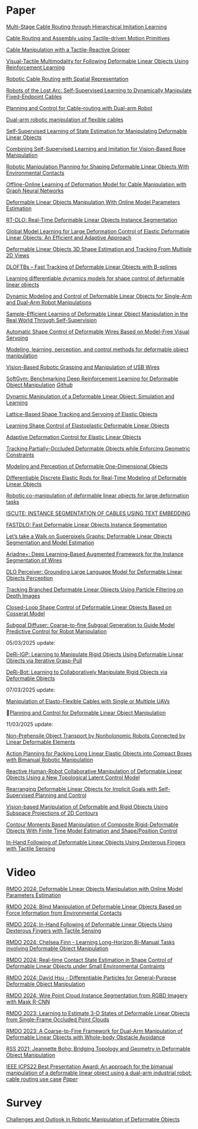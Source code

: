 # Paper

[Multi-Stage Cable Routing through Hierarchical Imitation Learning](https://arxiv.org/pdf/2307.08927)

[Cable Routing and Assembly using Tactile-driven Motion Primitives](https://arxiv.org/pdf/2303.11765)

[Cable Manipulation with a Tactile-Reactive Gripper](https://arxiv.org/pdf/1910.02860)

[Visual-Tactile Multimodality for Following Deformable Linear Objects Using Reinforcement Learning](https://arxiv.org/pdf/2204.00117)

[Robotic Cable Routing with Spatial Representation](https://ieeexplore.ieee.org/stamp/stamp.jsp?tp=&arnumber=9732654)

[Robots of the Lost Arc: Self-Supervised Learning to Dynamically Manipulate Fixed-Endpoint Cables](https://arxiv.org/pdf/2011.04840)

[Planning and Control for Cable-routing with Dual-arm Robot](https://ieeexplore.ieee.org/stamp/stamp.jsp?tp=&arnumber=9811765)

[Dual-arm robotic manipulation of flexible cables](https://ieeexplore.ieee.org/stamp/stamp.jsp?tp=&arnumber=8593780)

[Self-Supervised Learning of State Estimation for Manipulating Deformable Linear Objects](https://arxiv.org/pdf/1911.06283)

[Combining Self-Supervised Learning and Imitation for Vision-Based Rope Manipulation](https://arxiv.org/pdf/1703.02018)

[Robotic Manipulation Planning for Shaping Deformable Linear Objects With Environmental Contacts](https://ieeexplore.ieee.org/stamp/stamp.jsp?arnumber=8851170)

[Offline-Online Learning of Deformation Model for Cable Manipulation with Graph Neural Networks](https://arxiv.org/pdf/2203.15004)

[Deformable Linear Objects Manipulation With Online Model Parameters Estimation](https://ieeexplore.ieee.org/stamp/stamp.jsp?tp=&arnumber=10412116)

[RT-DLO: Real-Time Deformable Linear Objects Instance Segmentation](https://ieeexplore.ieee.org/stamp/stamp.jsp?tp=&arnumber=10045806)

[Global Model Learning for Large Deformation Control of Elastic Deformable Linear Objects: An Efficient and Adaptive Approach](https://ieeexplore.ieee.org/stamp/stamp.jsp?tp=&arnumber=9888782)

[Deformable Linear Objects 3D Shape Estimation and Tracking From Multiple 2D Views](https://ieeexplore.ieee.org/stamp/stamp.jsp?tp=&arnumber=10120758)

[DLOFTBs – Fast Tracking of Deformable Linear Objects with B-splines](https://arxiv.org/pdf/2302.13694)

[Learning differentiable dynamics models for shape control of deformable linear objects](https://pdf.sciencedirectassets.com/271599/1-s2.0-S0921889022X00109/1-s2.0-S0921889022001518/main.pdf?X-Amz-Security-Token=IQoJb3JpZ2luX2VjEML%2F%2F%2F%2F%2F%2F%2F%2F%2F%2FwEaCXVzLWVhc3QtMSJHMEUCIQC04bCV2D7%2BcdNz9I%2Be630%2BVnLiOI0XSq2%2BNJqi2IiTQwIgU9uzII9JHu%2FA6SepmoFfd651gaK0VkFdW%2FfmfANYEysqswUIOxAFGgwwNTkwMDM1NDY4NjUiDGhXLmd3JlTG%2FJZ1WiqQBUHLLkM9EXBMlySTPIGVmhnq1fJBxW1rzAkMjPZKL4k47QgY568EBcZ%2B6cLqDhWwgoR6%2Bk5%2BRtQPgFkTcern0%2Brttk068oJAuAMa2g3swDINGjxoEHl8SVbbO5%2FF0n6cH6apn%2BLXvc1Uxp3MSjLotONUVlL1r54KAozmwz5003wHfIuS%2BZ%2BWEAhVGdpsCKjJMNoWnkg23H%2By2Cdc%2FzcCq7cu63T2eZfr8DMW%2FPw8vZ%2FfPi64Ev01Of4kYhUzkhc8Vn7L8pffu1di%2BFiuXSZUoBvodHH4egKMCmrut40339gZ9VTK4ajxOpj7PwUbk%2B91vBymZSSWFpCss1IgstBbxpJJvQ89HVQ%2B7ncRqlB%2FcIOIJk%2BpscOTIQz3pz3KTTHnZ26WXwhm8rPo1WYsF0mLvQC%2FWL6vaGr4JFg5WdbEZ0QTjwtBQWEWEaK%2BLbB%2Fqy7TyW29ABw7289mmbnyrh1ITT6V5Qt8BJ1BcEwJXDj6ZkHZRauII2CHoJOkRQSVYvZn6w7HJwUoRs8KlPPcFW%2FnzoLUQqbOeaaBXVbMAH8o5aHapzKQRs9G5nLaG8RZNRuxmqCm0lOc7YkciT1bvILiUDTd83Yugt4zV5fLdEtS%2FsAP7D6Ef9pemuhZf7jES7vgvo5gGeUNf%2F8MVgVq5A25jKthPph063WOZtyX%2BC13ujzyO4UXHtAhOT8TV%2FcsNZTYxw%2B6fBa7R%2F0DIyiXFpg0bBY5YBngiiOOuxHx0UN05WnTPIiWKwz4jwfyvIunB6zfCmqxqVhIqmlyQaNwNIn33mju6VGl9y6UBJLloZr8H7OK2NBy0cm6rdGUhBMsAwdgy4qngclIwoDNdCl0N7aYq99SpKSmtPtzA4dymiMhZWmnMNPX%2B7gGOrEBX1TqS0ejB0qKv3psksuYBURLpl4qPnDkwVB7HgZZn3t8z7DywlNYktfuG07XqkBmCBZis0hpraPPM7wih%2FwHGNzhvwXxrhZpPz631bbs1%2F8jJewcwtAJgm8CqSmFioRgYHPVPcQiulAHm0Fty%2BmmCQObqysxfOJBw2dQ4DuwEuKyfburdpXtjqJVTXTgg1vSDAoLYzRZBs26XZDTNY9XqkY%2BzTBXXwv6l7f2u6uh8eUN&X-Amz-Algorithm=AWS4-HMAC-SHA256&X-Amz-Date=20241028T021415Z&X-Amz-SignedHeaders=host&X-Amz-Expires=300&X-Amz-Credential=ASIAQ3PHCVTYWGTTGBF4%2F20241028%2Fus-east-1%2Fs3%2Faws4_request&X-Amz-Signature=78e96c1db2330a4f8f8466e43dda66827c965e49f6b00bf79374d70323c25595&hash=159d4d5962f208dbe7417f91fd43db14b8f68f1899e9155a724548ed5cd5d1f7&host=68042c943591013ac2b2430a89b270f6af2c76d8dfd086a07176afe7c76c2c61&pii=S0921889022001518&tid=spdf-c5b4b376-b967-43fa-a3b6-e99d38f81b76&sid=d586ff3b16fed34a5938fcd4bcd4a24fe5dbgxrqb&type=client&tsoh=d3d3LnNjaWVuY2VkaXJlY3QuY29t&ua=0e0558075d5257595455&rr=8d976947299fdd4d&cc=hk&kca=eyJrZXkiOiIrci9CV0VPeW9jQlJidUNjdTQ2WEdlbUplelZJcTcwMUM3S0N0WDhqeVY5VkhhSkJEcUhLcTdtRjFsb2d3R1laRnRFMm9McW1KTGhjVjExVXZLT2kyNExHRTE3d1M4eDZwQVpFelgyUVNJSEdNSE5sMTJ3V3NxcHZvWVJpcjdPQy9LalpuZDIrY1gveERDK1d4ODh0eTZpV2grK1Iwbk1ZdHNreTZ3c2pCaWo3VGdvNyIsIml2IjoiNmEzMDk0ZDUwOTRlNGNkNjA3ODRlMTIxMjhhZWU2ZmEifQ==_1730081666404)

[Dynamic Modeling and Control of Deformable Linear Objects for Single-Arm and Dual-Arm Robot Manipulations](https://ieeexplore.ieee.org/stamp/stamp.jsp?tp=&arnumber=9714152)

[Sample-Efficient Learning of Deformable Linear Object Manipulation in the Real World Through Self-Supervision](https://ieeexplore.ieee.org/stamp/stamp.jsp?tp=&arnumber=9626655)

[Automatic Shape Control of Deformable Wires Based on Model-Free Visual Servoing](https://ieeexplore.ieee.org/stamp/stamp.jsp?tp=&arnumber=9133322)

[Modeling, learning, perception, and control methods for deformable object manipulation](https://www.science.org/doi/epdf/10.1126/scirobotics.abd8803)

[Vision-Based Robotic Grasping and Manipulation of USB Wires](https://ieeexplore.ieee.org/stampPDF/getPDF.jsptp=&arnumber=8460694)

[SoftGym: Benchmarking Deep Reinforcement Learning for Deformable Object Manipulation](https://arxiv.org/pdf/2011.07215)     [*Github*](https://github.com/Xingyu-Lin/softgym)

[Dynamic Manipulation of a Deformable Linear Object: Simulation and Learning](https://arxiv.org/pdf/2310.00911)

[Lattice-Based Shape Tracking and Servoing of Elastic Objects](https://ieeexplore.ieee.org/stamp/stamp.jsp?tp=&arnumber=10314001)

[Learning Shape Control of Elastoplastic Deformable Linear Objects](https://ieeexplore.ieee.org/stamp/stamp.jsp?tp=&arnumber=9561984)

[Adaptive Deformation Control for Elastic Linear Objects](https://www.frontiersin.org/journals/robotics-and-ai/articles/10.3389/frobt.2022.868459/full)

[Tracking Partially-Occluded Deformable Objects while Enforcing Geometric Constraints](https://arxiv.org/pdf/2011.00627)

[Modeling and Perception of Deformable One-Dimensional Objects](https://rll.berkeley.edu/surgical/icra11/icra_doo.pdf)

[Differentiable Discrete Elastic Rods for Real-Time Modeling of Deformable Linear Objects](https://arxiv.org/pdf/2406.05931)

[Robotic co-manipulation of deformable linear objects for large deformation
tasks](https://pdf.sciencedirectassets.com/271599/1-s2.0-S0921889024X00032/1-s2.0-S0921889024000356/main.pdf?X-Amz-Security-Token=IQoJb3JpZ2luX2VjEJn%2F%2F%2F%2F%2F%2F%2F%2F%2F%2FwEaCXVzLWVhc3QtMSJHMEUCIFKc5dVm8ixbI5Zc%2BMdbMt8uSHUFDCs%2FrMsVpU0NW9g0AiEAlV3w%2FT9o0oB9Eyu4WS5OQGPkhJPMYRpErQ9%2FMuRePVsqswUIIhAFGgwwNTkwMDM1NDY4NjUiDKIyEvBZn%2F5VaatTZiqQBQ7cympHX06D2N8WMgjhYzZO5pAUOhsupO%2B7pMygyQqq6OrSs6BMyxNQKUgrsXcVeIHCbnWctEyd9HwZ%2BKIKR3LfSW8Wp%2BkuDC9Cb8DuQKQs0WXut8OfNNlisOYRdHQhtJrJDJdTek8GzT26WuI0drxAxYPvdZG7z9tfnd7rBKjvhzHzrF96B5yKAa7%2B%2BLfq2bxT2T01KwO%2FiPlTbMuuutsXA%2FlwFVUqccvdFMTxXMGIl2p6Cjco7jn83K7fXcWxZDQp1cNuV5NX3jASKG%2BvghfAHrZbIMPF8ffY4UNy%2Bg2TPqmqN1FWhgGRGPN7MZZRdXwGE0y9EJ6AALt7%2BtY6oH%2BJpMmjV83iZcE%2Fi%2BibhNc0z9a1ZliicyTt7WYKRagB0WCpDifI1SuB6F41ciDbnPi6oPkFxbN1du9LmoopGEra6PEiBIPdoLY3WHf4hk9yv4DHTrckMIIWRJ9mYMLSl9jfPZyqvPGkR%2B1YXCrFlNxOoeOu5NQTCcDkHOefdqcYE4sLlTyoT89WHQw0vqiTBF9nnv8OmMuH%2BRjP5ss8lR0TJ6HnDJjibIs%2Fz8da00SH3aH9qSZgX7CAYc6n1xV0d%2F0Bov48XmOmXFYAT3ypWfyqZrsq9ImZOHyJ1OBalyIeqYGPW4s4j%2BZUbryV2QTaUUBOzScyIdeB78v1hoKfioAcZbA6LjLV26JjzPVrJ1ARBcgSe38uddNG3XGAGCwvrVWXaOV8D2yDSBZeZH3Ty6AzWfPrWHgw4V4WwjuDfrRq35EUxCAYGKtk4L5DC1XOIl7rNw2hNe8j0Wlpy1AUBr2C%2BFVZ7mWzBF0t8N4ZxOSCILA2miIzHWfW5kw4Snqx%2BE%2BypQPWXtlrrf8DjIDkaYESMIX5qrkGOrEB9MyTjOo49aR0Cd12b7eJehbmHQEQAqWTC7azbrVDjtx3BiB47G%2BVFA%2BNdmo6pshpzZB%2BR%2Bl3iPFlwWmUH8QSDKHIUh0bYZfgm82kFkf2QUSP07DEmtwuEnHovgctO%2FMORH9IaIFD2incsYv0n4kuFrIyPBXMYU9XUh6w8Y7YGS3GDAQpyQF6EJ1JMIWJs2TsUha0XcuSFAEtnePURmsJ7cVciO9u1mvmMqqJvWjop98T&X-Amz-Algorithm=AWS4-HMAC-SHA256&X-Amz-Date=20241106T010958Z&X-Amz-SignedHeaders=host&X-Amz-Expires=300&X-Amz-Credential=ASIAQ3PHCVTYTFI7GVDU%2F20241106%2Fus-east-1%2Fs3%2Faws4_request&X-Amz-Signature=ae9595479059f10b171ddcdebf66a155319339207bd9e6c1558fcf26651b365e&hash=09746d6cb8b6f780af4b11cdfae7ef76cfdbfccdb3ee19fddabd1a30e07151f9&host=68042c943591013ac2b2430a89b270f6af2c76d8dfd086a07176afe7c76c2c61&pii=S0921889024000356&tid=spdf-0755c5c4-5ded-4ec8-bc33-84d8d2382b86&sid=6222942d2b2a1147673ba5366d0137c78a2cgxrqa&type=client&tsoh=d3d3LnNjaWVuY2VkaXJlY3QuY29t&ua=0e055807015452535852&rr=8de133805dfb1079&cc=hk&kca=eyJrZXkiOiJZdlA4VWNzV2VVMEFqa3FSV2J0N2RlRWdnQXZSSXcvM0w2bFlNdUtjUENReTZnRHJlZ1A0bkxxZ1E2RXo0MzRYSDgzdGVUVTZhYmlTdlpMcmphRkRpR0hZbko2b2F6bVVjNlRCMjlyVk9yZmlzRVREbHVuZjRpU3dKUkVZSXpvOVFsUFB2YmpzSEEvTVgyajd4Z1Z0SmwzcmtVV084VjN5LzgrWmpkNUVPNGZGQkRiVyIsIml2IjoiMzRjOWM2NjhjMDhjMGJiMWZmMjQ1MmQyOTk2ZmQ5YTQifQ==_1730855403106)

[ISCUTE: INSTANCE SEGMENTATION OF CABLES USING TEXT EMBEDDING](https://arxiv.org/pdf/2402.11996)

[FASTDLO: Fast Deformable Linear Objects Instance Segmentation](https://ieeexplore.ieee.org/stamp/stamp.jsp?tp=&arnumber=9830852)

[Let’s take a Walk on Superpixels Graphs: Deformable Linear Objects Segmentation and Model Estimation](https://arxiv.org/pdf/1810.04461)

[Ariadne+: Deep Learning–Based Augmented Framework for the Instance Segmentation of Wires](https://ieeexplore.ieee.org/stamp/stamp.jsp?tp=&arnumber=9721686)

[DLO Perceiver: Grounding Large Language Model for Deformable Linear Objects Perception](https://ieeexplore.ieee.org/stamp/stamp.jsp?tp=&arnumber=10742556)

[Tracking Branched Deformable Linear Objects Using Particle Filtering on Depth Images](https://ieeexplore.ieee.org/stamp/stamp.jsp?tp=&arnumber=10711651)

[Closed-Loop Shape Control of Deformable Linear Objects Based on Cosserat Model](https://ieeexplore.ieee.org/stamp/stamp.jsp?tp=&arnumber=10654562)

[Subgoal Diffuser: Coarse-to-fine Subgoal Generation to Guide Model Predictive Control for Robot Manipulation](https://ieeexplore.ieee.org/stamp/stamp.jsp?tp=&arnumber=10610189)

05/03/2025 update:

[DeRi-IGP: Learning to Manipulate Rigid Objects Using Deformable Linear Objects via Iterative Grasp-Pull](https://ieeexplore.ieee.org/stamp/stamp.jsp?tp=&arnumber=10878300)

[DeRi-Bot: Learning to Collaboratively Manipulate Rigid Objects via Deformable Objects](https://ieeexplore.ieee.org/stamp/stamp.jsp?tp=&arnumber=10225274)

07/03/2025 update:

[Manipulation of Elasto-Flexible Cables with Single or Multiple UAVs](https://arxiv.org/pdf/2503.04304)

:star_struck:[Planning and Control for Deformable Linear Object Manipulation](https://arxiv.org/pdf/2503.04007)

11/03/2025 update:

[Non-Prehensile Object Transport by Nonholonomic Robots Connected by Linear Deformable Elements](https://49b3f50f-ac09-4f49-81ce-31a97c0fee51.usrfiles.com/ugd/49b3f5_8c29400046de47ea8a127f3204be71f5.pdf)

[Action Planning for Packing Long Linear Elastic Objects into Compact Boxes with Bimanual Robotic Manipulation](https://arxiv.org/pdf/2110.11652)

[Reactive Human-Robot Collaborative Manipulation of Deformable Linear Objects Using a New Topological Latent Control Model](https://www.romi-lab.org/_files/ugd/49b3f5_c3d489750d8e48acb51c3c008996f972.pdf)

[Rearranging Deformable Linear Objects for Implicit Goals with Self-Supervised Planning and Control](https://49b3f50f-ac09-4f49-81ce-31a97c0fee51.usrfiles.com/ugd/49b3f5_3329f5d0c67d41f99d39ae61c3ee11f1.pdf)

[Vision-based Manipulation of Deformable and Rigid Objects Using Subspace Projections of 2D Contours](https://www.romi-lab.org/_files/ugd/49b3f5_e4acab4a10ae4872af0fe48120d5fdb8.pdf)

[Contour Moments Based Manipulation of Composite Rigid-Deformable Objects With Finite Time Model Estimation and Shape/Position Control](https://www.romi-lab.org/_files/ugd/49b3f5_6487759e94684ac7824ff9505a434e13.pdf)

[In-Hand Following of Deformable Linear Objects Using Dexterous Fingers with Tactile Sensing](https://arxiv.org/pdf/2403.12676)

# Video

[RMDO 2024: Deformable Linear Objects Manipulation with Online Model Parameters Estimation](https://www.youtube.com/watch?v=zdcAsmtAI7w)

[RMDO 2024: Blind Manipulation of Deformable Linear Objects Based on Force Information from Environmental Contacts](https://www.youtube.com/watch?v=E4W9FRgtl5I)

[RMDO 2024: In-Hand Following of Deformable Linear Objects Using Dexterous Fingers with Tactile Sensing](https://www.youtube.com/watch?v=Gi0S0wexTXM&t=1s)

[RMDO 2024: Chelsea Finn - Learning Long-Horizon Bi-Manual Tasks involving Deformable Object Manipulation](https://www.youtube.com/watch?v=MAI-IJieiGU)

[RMDO 2024: Real-time Contact State Estimation in Shape Control of Deformable Linear Objects under Small Environmental Contraints](https://www.youtube.com/watch?v=2vTB1VM4uB0)

[RMDO 2024: David Hsu - Differentiable Particles for General-Purpose Deformable Object Manipulation](https://www.youtube.com/watch?v=zG7o-cgtCrs)

[RMDO 2024: Wire Point Cloud Instance Segmentation from RGBD Imagery with Mask R-CNN](https://www.youtube.com/watch?v=eqgZQckCDOY)

[RMDO 2023: Learning to Estimate 3-D States of Deformable Linear Objects from Single-Frame Occluded Point Clouds](https://www.youtube.com/watch?v=6VeAIWxmipo)

[RMDO 2023: A Coarse-to-Fine Framework for Dual-Arm Manipulation of Deformable Linear Objects with Whole-body Obstacle Avoidance](https://www.youtube.com/watch?v=_m1bVlXw6UI)

[RSS 2021: Jeannette Bohg: Bridging Topology and Geometry in Deformable Object Manipulation](https://www.youtube.com/watch?v=OlCAs8oiN8o)

[IEEE ICPS22 Best Presentation Award: An approach for the bimanual manipulation of a deformable linear object using a dual-arm industrial robot: cable routing use case](https://www.youtube.com/watch?v=oE1t51900EA) [*Paper*](https://ieeexplore.ieee.org/document/9816981)

# Survey

[Challenges and Outlook in Robotic Manipulation of Deformable Objects](https://ieeexplore.ieee.org/stamp/stamp.jsp?tp=&arnumber=9721534)
